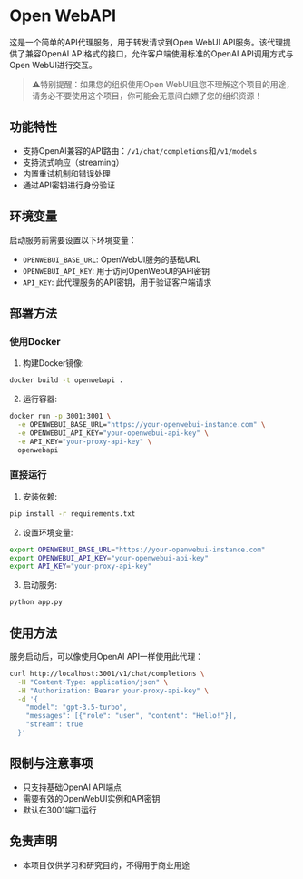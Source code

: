 # Open WebAPI

这是一个简单的API代理服务，用于转发请求到Open WebUI API服务。该代理提供了兼容OpenAI API格式的接口，允许客户端使用标准的OpenAI API调用方式与Open WebUI进行交互。

> ⚠️特别提醒：如果您的组织使用Open WebUI且您不理解这个项目的用途，请务必不要使用这个项目，你可能会无意间白嫖了您的组织资源！

## 功能特性

- 支持OpenAI兼容的API路由：`/v1/chat/completions`和`/v1/models`
- 支持流式响应（streaming）
- 内置重试机制和错误处理
- 通过API密钥进行身份验证

## 环境变量

启动服务前需要设置以下环境变量：

- `OPENWEBUI_BASE_URL`: OpenWebUI服务的基础URL
- `OPENWEBUI_API_KEY`: 用于访问OpenWebUI的API密钥
- `API_KEY`: 此代理服务的API密钥，用于验证客户端请求

## 部署方法

### 使用Docker

1. 构建Docker镜像:

```bash
docker build -t openwebapi .
```

2. 运行容器:

```bash
docker run -p 3001:3001 \
  -e OPENWEBUI_BASE_URL="https://your-openwebui-instance.com" \
  -e OPENWEBUI_API_KEY="your-openwebui-api-key" \
  -e API_KEY="your-proxy-api-key" \
  openwebapi
```

### 直接运行

1. 安装依赖:

```bash
pip install -r requirements.txt
```

2. 设置环境变量:

```bash
export OPENWEBUI_BASE_URL="https://your-openwebui-instance.com"
export OPENWEBUI_API_KEY="your-openwebui-api-key"
export API_KEY="your-proxy-api-key"
```

3. 启动服务:

```bash
python app.py
```

## 使用方法

服务启动后，可以像使用OpenAI API一样使用此代理：

```bash
curl http://localhost:3001/v1/chat/completions \
  -H "Content-Type: application/json" \
  -H "Authorization: Bearer your-proxy-api-key" \
  -d '{
    "model": "gpt-3.5-turbo",
    "messages": [{"role": "user", "content": "Hello!"}],
    "stream": true
  }'
```

## 限制与注意事项

- 只支持基础OpenAI API端点
- 需要有效的OpenWebUI实例和API密钥
- 默认在3001端口运行

## 免责声明

- 本项目仅供学习和研究目的，不得用于商业用途
